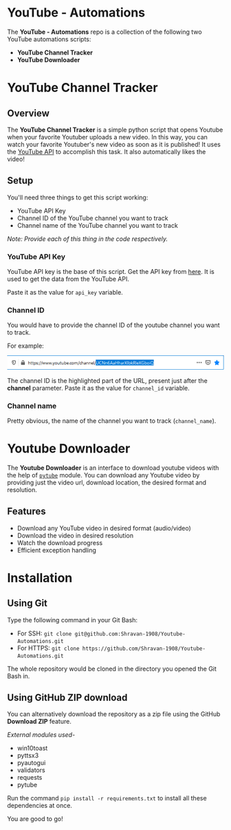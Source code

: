 # YouTube - Automations
The **YouTube - Automations** repo is a collection of the following two YouTube automations scripts:
* **YouTube Channel Tracker**
* **YouTube Downloader**


# YouTube Channel Tracker

## Overview

The **YouTube Channel Tracker** is a simple python script that opens Youtube when your favorite Youtuber uploads a new video. In this way, you can watch your favorite Youtuber's new video as soon as it is published! It uses the [YouTube API](https://console.developers.google.com/apis/api/youtube.googleapis.com) to accomplish this task. It also automatically likes the video!

## Setup
You'll need three things to get this script working:
* YouTube API Key
* Channel ID of the YouTube channel you want to track
* Channel name of the YouTube channel you want to track

*Note: Provide each of this thing in the code respectively.*

### YouTube API Key
YouTube API key is the base of this script. Get the API key from [here](https://console.developers.google.com/apis/api/youtube.googleapis.com). It is used to get the data from the YouTube API.

Paste it as the value for ```api_key``` variable.

### Channel ID
You would have to provide the channel ID of the youtube channel you want to track. 

For example:

![Channel ID](example.png)

The channel ID is the highlighted part of the URL, present just after the **channel** parameter.
Paste it as the value for ```channel_id``` variable.

### Channel name
Pretty obvious, the name of the channel you want to track (```channel_name```).


# Youtube Downloader
The **Youtube Downloader** is an interface to download youtube videos with the help of [```pytube```](https://github.com/nficano/pytube) module. You can download any Youtube video by providing just the video url, download location, the desired format and resolution.

## Features
* Download any YouTube video in desired format (audio/video)
* Download the video in desired resolution
* Watch the download progress
* Efficient exception handling

# Installation
## Using Git
Type the following command in your Git Bash:

- For SSH:
```git clone git@github.com:Shravan-1908/Youtube-Automations.git```
- For HTTPS: ```git clone https://github.com/Shravan-1908/Youtube-Automations.git```

The whole repository would be cloned in the directory you opened the Git Bash in.

## Using GitHub ZIP download
You can alternatively download the repository as a zip file using the GitHub **Download ZIP** feature. 

*External modules used-*
- win10toast 
- pyttsx3
- pyautogui
- validators
- requests
- pytube

Run the command ```pip install -r requirements.txt``` to install all these dependencies at once.

You are good to go!
